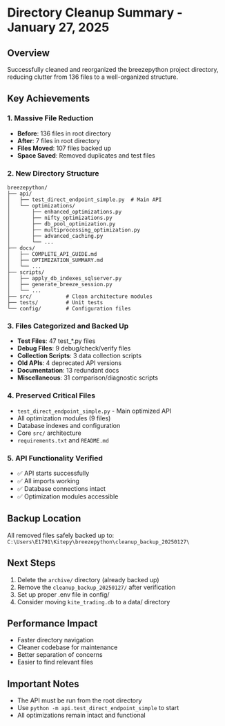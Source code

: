 # Directory Cleanup Summary - January 27, 2025

## Overview
Successfully cleaned and reorganized the breezepython project directory, reducing clutter from 136 files to a well-organized structure.

## Key Achievements

### 1. **Massive File Reduction**
- **Before**: 136 files in root directory
- **After**: 7 files in root directory
- **Files Moved**: 107 files backed up
- **Space Saved**: Removed duplicates and test files

### 2. **New Directory Structure**
```
breezepython/
├── api/
│   ├── test_direct_endpoint_simple.py  # Main API
│   └── optimizations/
│       ├── enhanced_optimizations.py
│       ├── nifty_optimizations.py
│       ├── db_pool_optimization.py
│       ├── multiprocessing_optimization.py
│       ├── advanced_caching.py
│       └── ...
├── docs/
│   ├── COMPLETE_API_GUIDE.md
│   ├── OPTIMIZATION_SUMMARY.md
│   └── ...
├── scripts/
│   ├── apply_db_indexes_sqlserver.py
│   ├── generate_breeze_session.py
│   └── ...
├── src/           # Clean architecture modules
├── tests/         # Unit tests
└── config/        # Configuration files
```

### 3. **Files Categorized and Backed Up**
- **Test Files**: 47 test_*.py files
- **Debug Files**: 9 debug/check/verify files  
- **Collection Scripts**: 3 data collection scripts
- **Old APIs**: 4 deprecated API versions
- **Documentation**: 13 redundant docs
- **Miscellaneous**: 31 comparison/diagnostic scripts

### 4. **Preserved Critical Files**
- `test_direct_endpoint_simple.py` - Main optimized API
- All optimization modules (9 files)
- Database indexes and configuration
- Core `src/` architecture
- `requirements.txt` and `README.md`

### 5. **API Functionality Verified**
- ✅ API starts successfully
- ✅ All imports working
- ✅ Database connections intact
- ✅ Optimization modules accessible

## Backup Location
All removed files safely backed up to:
`C:\Users\E1791\Kitepy\breezepython\cleanup_backup_20250127\`

## Next Steps
1. Delete the `archive/` directory (already backed up)
2. Remove the `cleanup_backup_20250127/` after verification
3. Set up proper .env file in config/
4. Consider moving `kite_trading.db` to a data/ directory

## Performance Impact
- Faster directory navigation
- Cleaner codebase for maintenance
- Better separation of concerns
- Easier to find relevant files

## Important Notes
- The API must be run from the root directory
- Use `python -m api.test_direct_endpoint_simple` to start
- All optimizations remain intact and functional